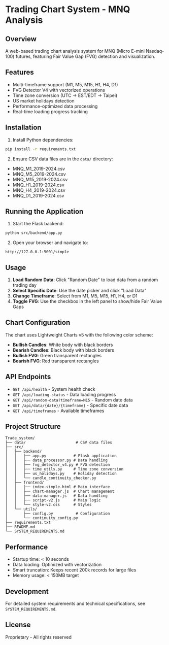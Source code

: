 # Trading Chart System - MNQ Analysis

## Overview
A web-based trading chart analysis system for MNQ (Micro E-mini Nasdaq-100) futures, featuring Fair Value Gap (FVG) detection and visualization.

## Features
- Multi-timeframe support (M1, M5, M15, H1, H4, D1)
- FVG Detector V4 with vectorized operations
- Time zone conversion (UTC → EST/EDT → Taipei)
- US market holidays detection
- Performance-optimized data processing
- Real-time loading progress tracking

## Installation

1. Install Python dependencies:
```bash
pip install -r requirements.txt
```

2. Ensure CSV data files are in the `data/` directory:
- MNQ_M1_2019-2024.csv
- MNQ_M5_2019-2024.csv
- MNQ_M15_2019-2024.csv
- MNQ_H1_2019-2024.csv
- MNQ_H4_2019-2024.csv
- MNQ_D1_2019-2024.csv

## Running the Application

1. Start the Flask backend:
```bash
python src/backend/app.py
```

2. Open your browser and navigate to:
```
http://127.0.0.1:5001/simple
```

## Usage

1. **Load Random Data**: Click "Random Date" to load data from a random trading day
2. **Select Specific Date**: Use the date picker and click "Load Data"
3. **Change Timeframe**: Select from M1, M5, M15, H1, H4, or D1
4. **Toggle FVG**: Use the checkbox in the left panel to show/hide Fair Value Gaps

## Chart Configuration

The chart uses Lightweight Charts v5 with the following color scheme:
- **Bullish Candles**: White body with black borders
- **Bearish Candles**: Black body with black borders
- **Bullish FVG**: Green transparent rectangles
- **Bearish FVG**: Red transparent rectangles

## API Endpoints

- `GET /api/health` - System health check
- `GET /api/loading-status` - Data loading progress
- `GET /api/random-data?timeframe=M15` - Random date data
- `GET /api/data/{date}/{timeframe}` - Specific date data
- `GET /api/timeframes` - Available timeframes

## Project Structure

```
Trade_system/
├── data/                      # CSV data files
├── src/
│   ├── backend/
│   │   ├── app.py            # Flask application
│   │   ├── data_processor.py # Data handling
│   │   ├── fvg_detector_v4.py # FVG detection
│   │   ├── time_utils.py     # Time zone conversion
│   │   ├── us_holidays.py    # Holiday detection
│   │   └── candle_continuity_checker.py
│   ├── frontend/
│   │   ├── index-simple.html # Main interface
│   │   ├── chart-manager.js  # Chart management
│   │   ├── data-manager.js   # Data handling
│   │   ├── script-v2.js      # Main logic
│   │   └── style-v2.css      # Styles
│   └── utils/
│       ├── config.py          # Configuration
│       └── continuity_config.py
├── requirements.txt
├── README.md
└── SYSTEM_REQUIREMENTS.md

```

## Performance

- Startup time: < 10 seconds
- Data loading: Optimized with vectorization
- Smart truncation: Keeps recent 200k records for large files
- Memory usage: < 150MB target

## Development

For detailed system requirements and technical specifications, see `SYSTEM_REQUIREMENTS.md`.

## License

Proprietary - All rights reserved